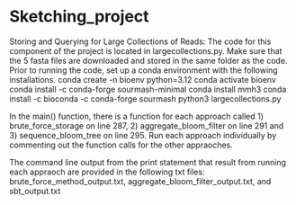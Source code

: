 # Sketching_project


Storing and Querying for Large Collections of Reads:
The code for this component of the project is located in largecollections.py. Make sure that the 5 fasta files are downloaded and stored in the same folder as the code.
Prior to running the code, set up a conda environment with the following installations.
conda create -n bioenv python=3.12
conda activate bioenv
conda install -c conda-forge sourmash-minimal
conda install mmh3
conda install -c bioconda -c conda-forge sourmash
python3 largecollections.py 

In the main() function, there is a function for each approach called 1) brute_force_storage on line 287, 2) aggregate_bloom_filter on line 291 and 3) sequence_bloom_tree on line 295. Run each approach individually by commenting out the function calls for the other appraoches.

The command line output from the print statement that result from running each appraoch are provided in the following txt files: brute_force_method_output.txt, aggregate_bloom_filter_output.txt, and sbt_output.txt

